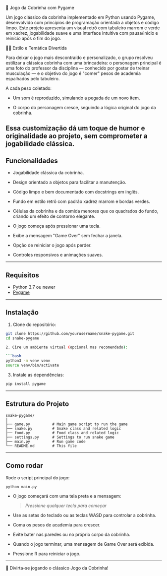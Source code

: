 🐍 Jogo da Cobrinha com Pygame

Um jogo clássico da cobrinha implementado em Python usando Pygame, desenvolvido com princípios de programação orientada a objetos e código limpo. Este projeto apresenta um visual retrô com tabuleiro marrom e verde em xadrez, jogabilidade suave e uma interface intuitiva com pausa/início e reinício após o fim do jogo.

🏋️‍♂️ Estilo e Temática Divertida

Para deixar o jogo mais descontraído e personalizado, o grupo resolveu estilizar a clássica cobrinha com uma brincadeira:
o personagem principal é uma foto do professor da disciplina — conhecido por gostar de treinar musculação — e o objetivo do jogo é "comer" pesos de academia espalhados pelo tabuleiro.

A cada peso coletado:

- Um som é reproduzido, simulando a pegada de um novo item.

- O corpo do personagem cresce, seguindo a lógica original do jogo da cobrinha.

Essa customização dá um toque de humor e originalidade ao projeto, sem comprometer a jogabilidade clássica.
---

## Funcionalidades

- Jogabilidade clássica da cobrinha.

- Design orientado a objetos para facilitar a manutenção.
 
- Código limpo e bem documentado com docstrings em inglês.

- Fundo em estilo retrô com padrão xadrez marrom e bordas verdes.

- Células da cobrinha e da comida menores que os quadrados do fundo, criando um efeito de contorno elegante.

- O jogo começa após pressionar uma tecla.

- Exibe a mensagem "Game Over" sem fechar a janela.

- Opção de reiniciar o jogo após perder.

- Controles responsivos e animações suaves.

---

## Requisitos

- Python 3.7 ou newer
- [Pygame](https://www.pygame.org/news)

---

## Instalação

1. Clone do repositório:

```bash
git clone https://github.com/yourusername/snake-pygame.git
cd snake-pygame

2. Cire um ambiente virtual (opcional mas recomendado):

```bash
python3 -m venv venv
source venv/bin/activate
```

3. Instale as dependências:

```bash
pip install pygame
```

---

## Estrutura do Projeto

```
snake-pygame/
│
├── game.py          # Main game script to run the game
├── snake.py         # Snake class and related logic
├── food.py          # Food class and related logic
├── settings.py      # Settings to run snake game
├── main.py          # Run game code
└── README.md        # This file
```

---

## Como rodar

Rode o script principal do jogo:

```bash
python main.py
```

* O jogo começará com uma tela preta e a mensagem:

  > *Pressione qualquer tecla para começar*

* Use as setas do teclado ou as teclas WASD para controlar a cobrinha.

* Coma os pesos de academia para crescer.

* Evite bater nas paredes ou no próprio corpo da cobrinha.

* Quando o jogo terminar, uma mensagem de Game Over será exibida.

* Pressione R para reiniciar o jogo.

---

🎉 Divirta-se jogando o clássico Jogo da Cobrinha!
